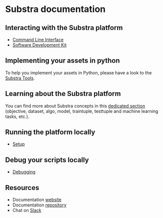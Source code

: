# Substra documentation

## Interacting with the Substra platform

- [Command Line Interface](../references/cli.md)
- [Software Development Kit](../references/sdk.md)

## Implementing your assets in python

To help you implement your assets in Python, please have a look to the [Substra Tools](https://github.com/SubstraFoundation/substra-tools).

## Learning about the Substra platform

You can find more about Substra concepts in this [dedicated section](https://doc.substra.ai/concepts.html) (objective, dataset, algo, model, traintuple, testtuple and machine learning tasks, etc.).

## Running the platform locally

- [Setup](https://doc.substra.ai/setup/local_install_skaffold.html)

## Debug your scripts locally

- [Debugging](https://doc.substra.ai/debugging.html)

## Resources

- Documentation [website](https://doc.substra.ai)
- Documentation [repository](https://github.com/SubstraFoundation/substra-documentation)
- Chat on [Slack](https://substra-workspace.slack.com)
